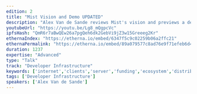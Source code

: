 ```yaml
---
edition: 2
title: "Mist Vision and Demo UPDATED"
description: "Alex Van de Sande reviews Mist's vision and previews a demo."
youtubeUrl: "https://youtu.be/Lg8_mQgpcVc"
ipfsHash: "QmR6r7aBwQEw26a7pgQeh6dk2GebVi9jZ3w15Greeeg2Kr"
ethernaIndex: "https://etherna.io/embed/6347f5c9c02259b06a2ffc21"
ethernaPermalink: "https://etherna.io/embed/89a079577c8ad76e9f71efeb6d46f247a235dcfcfe9511945ae27a425e3b4caa"
duration: 1237
expertise: "Advanced"
type: "Talk"
track: "Developer Infrastructure"
keywords: ['internet','clients','server','funding','ecosystem','distributed','society','swarm','ENS','wallet','interface','light client','api','geth','parity']
tags: ['Developer Infrastructure']
speakers: ['Alex Van de Sande']
---
```

